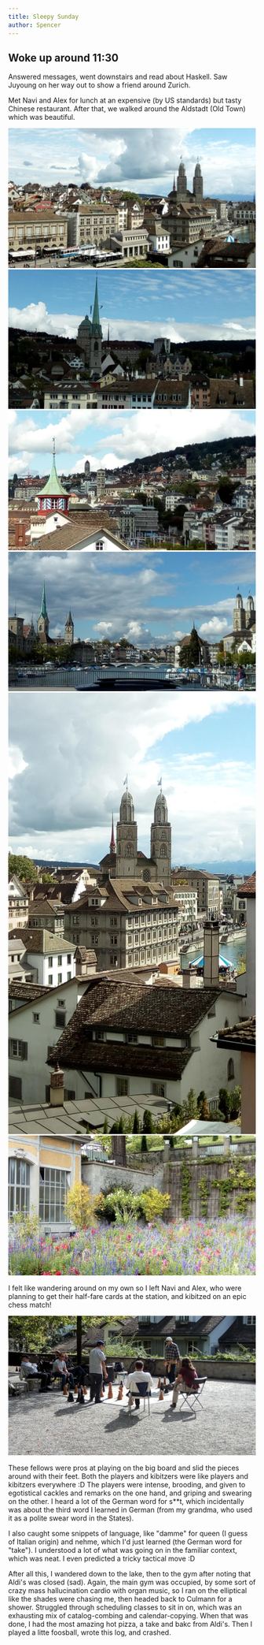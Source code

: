 ```yaml
---
title: Sleepy Sunday
author: Spencer
---
```


## Woke up around 11:30

Answered messages, went downstairs and read about Haskell. Saw Juyoung on her way out to show a friend around Zurich.

Met Navi and Alex for lunch at an expensive (by US standards) but tasty Chinese restaurant. After that, we walked around the Aldstadt (Old Town) which was beautiful.

![oldtown1](../images/oldtown1.jpg)  
![oldtown2](../images/oldtown2.jpg)
![oldtown3](../images/oldtown3.jpg)  
![oldtown5](../images/oldtown5.jpg)  
![oldtown4](../images/oldtown4.jpg)
![garden](../images/garden.jpg)

I felt like wandering around on my own so I left Navi and Alex, who were planning to get their half-fare cards at the station, and kibitzed on an epic chess match!

![chess_match](../images/chess_match.jpg)

These fellows were pros at playing on the big board and slid the pieces around with their feet. Both the players and kibitzers were like players and kibitzers everywhere :D The players were intense, brooding, and given to egotistical cackles and remarks on the one hand, and griping and swearing on the other. I heard a lot of the German word for s**t, which incidentally was about the third word I learned in German (from my grandma, who used it as a polite swear word in the States).

I also caught some snippets of language, like "damme" for queen (I guess of Italian origin) and nehme, which I'd just learned (the German word for "take"). I understood a lot of what was going on in the familiar context, which was neat. I even predicted a tricky tactical move :D

After all this, I wandered down to the lake, then to the gym after noting that Aldi's was closed (sad). Again, the main gym was occupied, by some sort of crazy mass hallucination cardio with organ music, so I ran on the elliptical like the shades were chasing me, then headed back to Culmann for a shower. Struggled through scheduling classes to sit in on, which was an exhausting mix of catalog-combing and calendar-copying. When that was done, I had the most amazing hot pizza, a take and bakc from Aldi's. Then I played a litte foosball, wrote this log, and crashed. 

